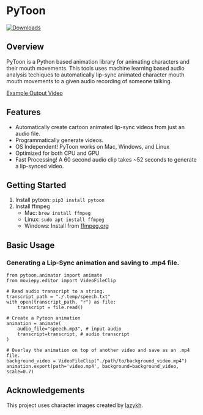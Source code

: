 # PyToon
[![Downloads](https://static.pepy.tech/badge/pytoon)](https://pepy.tech/project/pytoon)
## Overview 
PyToon is a Python based animation library for animating characters and their mouth movements. This tools uses machine learning based audio analysis techiques to automatically lip-sync animated character mouth mouth movements to a given audio recording of someone talking.

[Example Output Video](https://youtu.be/fX2loRnr7II)

## Features
- Automatically create cartoon animated lip-sync videos from just an audio file.
- Programmatically generate videos.
- OS Independent! PyToon works on Mac, Windows, and Linux 
- Optimized for both CPU and GPU
- Fast Processing! A 60 second audio clip takes ~52 seconds to generate a lip-synced video.

## Getting Started 
1. Install pytoon: `pip3 install pytoon`
2. Install ffmpeg
    - Mac: `brew install ffmpeg`
    - Linux: `sudo apt install ffmpeg`
    - Windows: Install from [ffmpeg.org](https://ffmpeg.org/download.html)

## Basic Usage
### Generating a Lip-Sync animation and saving to .mp4 file.
```
from pytoon.animator import animate
from moviepy.editor import VideoFileClip

# Read audio transcript to a string.
transcript_path = "./.temp/speech.txt"
with open(transcript_path, "r") as file:
    transcript = file.read()

# Create a Pytoon animation 
animation = animate(
    audio_file="speech.mp3", # input audio
    transcript=transcript, # audio transcript
)

# Overlay the animation on top of another video and save as an .mp4 file.
background_video = VideoFileClip("./path/to/background_video.mp4")
animation.export(path='video.mp4', background=background_video, scale=0.7)
```

## Acknowledgements
This project uses character images created by [lazykh](https://github.com/carykh/lazykh).
